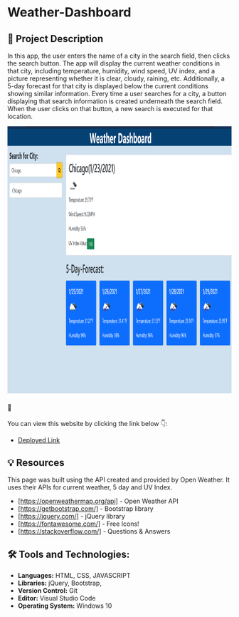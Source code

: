 # Weather-Dashboard
##  :page_with_curl: Project Description
In this app, the user enters the name of a city in the search field, then clicks the search button. The app will display the current weather conditions in that city, including temperature, humidity, wind speed, UV index, and a picture representing whether it is clear, cloudy, raining, etc. Additionally, a 5-day forecast for that city is displayed below the current conditions showing similar information.
Every time a user searches for a city, a button displaying that search information is created underneath the search field. When the user clicks on that button, a new search is executed for that location.

<img src="assets\Screenshot.png" width=600 height=600>

#### :link:
You can view this website by clicking the link below :point_down::
 - [Deployed Link](https://shakofa.github.io/Weather-Dashboard-Project/.)


## :bulb: Resources
This page was built using the API created and provided by Open Weather. It uses their APIs for current weather, 5 day and UV Index.

- [https://openweathermap.org/api] - Open Weather API
- [https://getbootstrap.com/] - Bootstrap library
- [https://jquery.com/] - jQuery library
- [https://fontawesome.com/] - Free Icons!
- [https://stackoverflow.com/] - Questions & Answers

## :hammer_and_wrench: Tools and Technologies:
 - **Languages:** HTML, CSS, JAVASCRIPT
 - **Libraries:** jQuery, Bootstrap, 
 - **Version Control:** Git
 - **Editor:** Visual Studio Code
 - **Operating System:** Windows 10